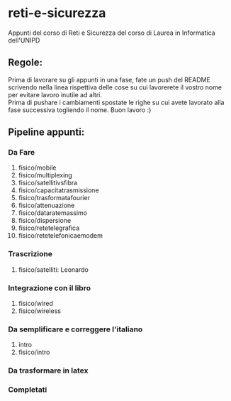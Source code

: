 # reti-e-sicurezza
Appunti del corso di Reti e Sicurezza del corso di Laurea in Informatica dell'UNIPD

## Regole:
Prima di lavorare su gli appunti in una fase, fate un push del README scrivendo nella linea rispettiva delle cose su cui lavorerete il vostro nome per evitare lavoro inutile ad altri.<br>
Prima di pushare i cambiamenti spostate le righe su cui avete lavorato alla fase successiva togliendo il nome. Buon lavoro :) 
## Pipeline appunti:
### Da Fare 
<ol>
    <li>fisico/mobile</li>
    <li>fisico/multiplexing</li>
    <li>fisico/satellitivsfibra</li>
    <li>fisico/capacitatrasmissione</li>
    <li>fisico/trasformatafourier</li>
    <li>fisico/attenuazione</li>
    <li>fisico/dataratemassimo</li>
    <li>fisico/dispersione</li>
    <li>fisico/retetelegrafica</li>
    <li>fisico/retetelefonicaemodem</li>
</ol>

### Trascrizione
<ol>
    <li>fisico/satelliti: Leonardo</li>
</ol>

### Integrazione con il libro
<ol>
    <li>fisico/wired</li>
    <li>fisico/wireless</li> 
</ol>

### Da semplificare e correggere l'italiano
<ol>
	<li>intro</li>
	<li>fisico/intro</li>
</ol>

### Da trasformare in latex
<ol>
</ol>

### Completati
<ol>
</ol>
